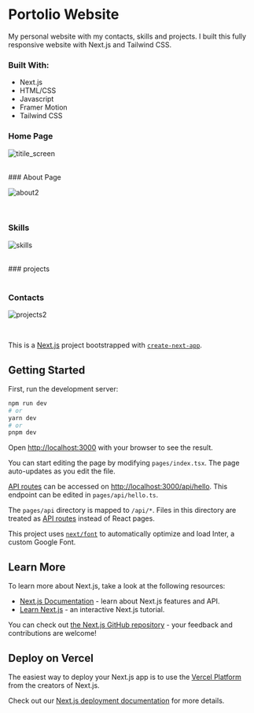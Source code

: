 # Portolio Website

My personal website with my contacts, skills and projects. I built this fully responsive website with Next.js and Tailwind CSS.

### Built With:
* Next.js
* HTML/CSS
* Javascript
* Framer Motion
* Tailwind CSS


### Home Page  </br>
![titile_screen](https://user-images.githubusercontent.com/96930354/227096252-b1511f06-7971-422e-87ee-04ca68a36001.gif)

</br>
### About Page </br>

![about2](https://user-images.githubusercontent.com/96930354/227099282-843d1e04-e16a-4f0f-a26d-de85a1bec3e0.gif)

</br>

### Skills </br>
![skills](https://user-images.githubusercontent.com/96930354/227097491-c9b8b9fc-cae3-43d6-9cc5-2ca09d1408c5.gif)


</br>
### projects </br>
</br>

### Contacts <br/>
![projects2](https://user-images.githubusercontent.com/96930354/227099422-52158d45-e52e-403e-80fd-726d16957c1f.gif)

<br/>






This is a [Next.js](https://nextjs.org/) project bootstrapped with [`create-next-app`](https://github.com/vercel/next.js/tree/canary/packages/create-next-app).

## Getting Started

First, run the development server:

```bash
npm run dev
# or
yarn dev
# or
pnpm dev
```

Open [http://localhost:3000](http://localhost:3000) with your browser to see the result.

You can start editing the page by modifying `pages/index.tsx`. The page auto-updates as you edit the file.

[API routes](https://nextjs.org/docs/api-routes/introduction) can be accessed on [http://localhost:3000/api/hello](http://localhost:3000/api/hello). This endpoint can be edited in `pages/api/hello.ts`.

The `pages/api` directory is mapped to `/api/*`. Files in this directory are treated as [API routes](https://nextjs.org/docs/api-routes/introduction) instead of React pages.

This project uses [`next/font`](https://nextjs.org/docs/basic-features/font-optimization) to automatically optimize and load Inter, a custom Google Font.

## Learn More

To learn more about Next.js, take a look at the following resources:

- [Next.js Documentation](https://nextjs.org/docs) - learn about Next.js features and API.
- [Learn Next.js](https://nextjs.org/learn) - an interactive Next.js tutorial.

You can check out [the Next.js GitHub repository](https://github.com/vercel/next.js/) - your feedback and contributions are welcome!

## Deploy on Vercel

The easiest way to deploy your Next.js app is to use the [Vercel Platform](https://vercel.com/new?utm_medium=default-template&filter=next.js&utm_source=create-next-app&utm_campaign=create-next-app-readme) from the creators of Next.js.

Check out our [Next.js deployment documentation](https://nextjs.org/docs/deployment) for more details.
